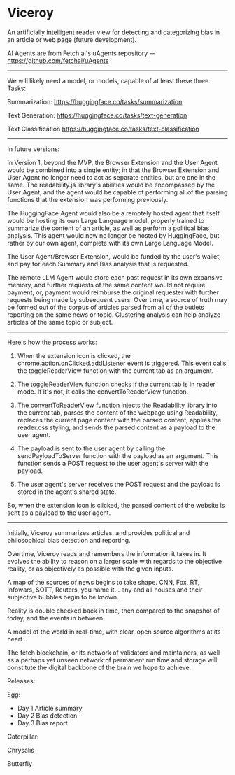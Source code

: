 # Viceroy

An artificially intelligent reader view for detecting and categorizing bias in an article or web page (future development).

AI Agents are from Fetch.ai's uAgents repository -- https://github.com/fetchai/uAgents

---

We will likely need a model, or models, capable of at least these three Tasks:

Summarization:
https://huggingface.co/tasks/summarization

Text Generation:
https://huggingface.co/tasks/text-generation

Text Classification
https://huggingface.co/tasks/text-classification


---

In future versions:

In Version 1, beyond the MVP, the Browser Extension and the User Agent would be combined into a single entity; in that the Browser Extension and User Agent no longer need to act as separate entities, but are one in the same. The readability.js library's abilities would be encompassed by the User Agent, and the agent would be capable of performing all of the parsing functions that the extension was performing previously.

The HuggingFace Agent would also be a remotely hosted agent that itself would be hosting its own Large Language model, properly trained to summarize the content of an article, as well as perform a political bias analysis. This agent would now no longer be hosted by HuggingFace, but rather by our own agent, complete with its own Large Language Model.

The User Agent/Browser Extension, would be funded by the user's wallet, and pay for each Summary and Bias analysis that is requested.

The remote LLM Agent would store each past request in its own expansive memory, and further requests of the same content would not require payment, or, payment would reimburse the original requester with further requests being made by subsequent users. Over time, a source of truth may be formed out of the corpus of articles parsed from all of the outlets reporting on the same news or topic. Clustering analysis can help analyze articles of the same topic or subject.


---

Here's how the process works:

1. When the extension icon is clicked, the chrome.action.onClicked.addListener event is triggered. This event calls the toggleReaderView function with the current tab as an argument.

2. The toggleReaderView function checks if the current tab is in reader mode. If it's not, it calls the convertToReaderView function.

3. The convertToReaderView function injects the Readability library into the current tab, parses the content of the webpage using Readability, replaces the current page content with the parsed content, applies the reader.css styling, and sends the parsed content as a payload to the user agent.

4. The payload is sent to the user agent by calling the sendPayloadToServer function with the payload as an argument. This function sends a POST request to the user agent's server with the payload.

5. The user agent's server receives the POST request and the payload is stored in the agent's shared state.

So, when the extension icon is clicked, the parsed content of the website is sent as a payload to the user agent.

---

Initially, Viceroy summarizes articles, and provides political and philosophical bias detection and reporting. 

Overtime, Viceroy reads and remembers the information it takes in. It evolves the ability to reason on a larger scale with regards to the objective reality, or as objectively as possible with the given inputs.

A map of the sources of news begins to take shape. CNN, Fox, RT, Infowars, SOTT, Reuters, you name it... any and all houses and their subjective bubbles begin to be known.

Reality is double checked back in time, then compared to the snapshot of today, and the events in between.

A model of the world in real-time, with clear, open source algorithms at its heart.

The fetch blockchain, or its network of validators and maintainers, as well as a perhaps yet unseen network of permanent run time and storage will constitute the digital backbone of the brain we hope to achieve.



Releases:

Egg:
- Day 1
    Article summary
- Day 2
    Bias detection
- Day 3
    Bias report

Caterpillar:



Chrysalis


Butterfly
